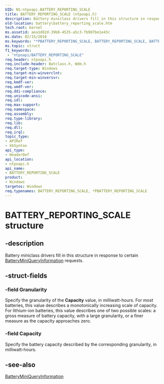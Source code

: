 ```yaml
---
UID: NS:ntpoapi.BATTERY_REPORTING_SCALE
title: BATTERY_REPORTING_SCALE (ntpoapi.h)
description: Battery miniclass drivers fill in this structure in response to certain BatteryMiniQueryInformation requests.
old-location: battery\battery_reporting_scale.htm
tech.root: kernel
ms.assetid: aea1d82d-39b8-4535-a5c3-fb987be1e43c
ms.date: 02/15/2018
ms.keywords: "*PBATTERY_REPORTING_SCALE, BATTERY_REPORTING_SCALE, BATTERY_REPORTING_SCALE structure [Battery Devices], PBATTERY_REPORTING_SCALE, PBATTERY_REPORTING_SCALE structure pointer [Battery Devices], bat-struct_6ecc4955-56b0-4c92-9ce2-46bcd7d6b273.xml, battery.battery_reporting_scale, ntpoapi/BATTERY_REPORTING_SCALE, ntpoapi/PBATTERY_REPORTING_SCALE"
ms.topic: struct
f1_keywords:
 - "ntpoapi/BATTERY_REPORTING_SCALE"
req.header: ntpoapi.h
req.include-header: Batclass.h, Wdm.h
req.target-type: Windows
req.target-min-winverclnt: 
req.target-min-winversvr: 
req.kmdf-ver: 
req.umdf-ver: 
req.ddi-compliance: 
req.unicode-ansi: 
req.idl: 
req.max-support: 
req.namespace: 
req.assembly: 
req.type-library: 
req.lib: 
req.dll: 
req.irql: 
topic_type:
- APIRef
- kbSyntax
api_type:
- HeaderDef
api_location:
- ntpoapi.h
api_name:
- BATTERY_REPORTING_SCALE
product:
- Windows
targetos: Windows
req.typenames: BATTERY_REPORTING_SCALE, *PBATTERY_REPORTING_SCALE
---
```


# BATTERY_REPORTING_SCALE structure


## -description


Battery miniclass drivers fill in this structure in response to certain <a href="https://docs.microsoft.com/windows/desktop/api/batclass/nc-batclass-bclass_query_information_callback">BatteryMiniQueryInformation</a> requests. 


## -struct-fields




### -field Granularity

Specify the granularity of the <b>Capacity</b> value, in milliwatt-hours. For most batteries, this value describes a monotonically increasing scale of capacity. For lithium-ion batteries, this value describes one of two possible scales: a gross measure of battery capacity, with a large granularity, or a finer measure as the capacity approaches zero.


### -field Capacity

Specify the battery capacity described by the corresponding granularity, in milliwatt-hours.


## -see-also




<a href="https://docs.microsoft.com/windows/desktop/api/batclass/nc-batclass-bclass_query_information_callback">BatteryMiniQueryInformation</a>
 

 

